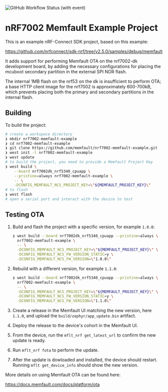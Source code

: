 ![GitHub Workflow Status (with event)](https://img.shields.io/github/actions/workflow/status/memfault/nrf7002-memfault-example/build.yml?style=for-the-badge&logo=githubactions)

# nRF7002 Memfault Example Project

This is an example nRF-Connect SDK project, based on this example:

https://github.com/nrfconnect/sdk-nrf/tree/v2.5.0/samples/debug/memfault

It adds support for performing Memfault OTA on the nrf7002-dk development board,
by adding the necessary configurations for placing the mcuboot secondary
partition in the external SPI NOR flash.

The internal 1MB flash on the nrf53 on the dk is insufficient to perform OTA; a
base HTTP client image for the nrf7002 is approximately 600-700kB, which
prevents placing both the primary and secondary partitions in the internal
flash.

## Building

To build the project:

```bash
# create a workspace directory
❯ mkdir nrf7002-memfault-example
❯ cd nrf7002-memfault-example
❯ git clone https://github.com/memfault/nrf7002-memfault-example.git
❯ west init -l nrf7002-memfault-example
❯ west update
# to build the project, you need to provide a Memfault Project Key
❯ west build \
    --board nrf7002dk_nrf5340_cpuapp \
    --pristine=always nrf7002-memfault-example \
    -- \
    -DCONFIG_MEMFAULT_NCS_PROJECT_KEY=\"${MEMFAULT_PROJECT_KEY}\"
# to flash
❯ west flash
# open a serial port and interact with the device to test
```

## Testing OTA

1. Build and flash the project with a specific version, for example `1.0.0`:

   ```bash
   ❯ west build --board nrf7002dk_nrf5340_cpuapp --pristine=always \
     nrf7002-memfault-example \
     -- \
     -DCONFIG_MEMFAULT_NCS_PROJECT_KEY=\"${MEMFAULT_PROJECT_KEY}\" \
     -DCONFIG_MEMFAULT_NCS_FW_VERSION_STATIC=y \
     -DCONFIG_MEMFAULT_NCS_FW_VERSION=\"1.0.0\"
   ```

2. Rebuild with a different version, for example `1.1.0`:

   ```bash
   ❯ west build --board nrf7002dk_nrf5340_cpuapp --pristine=always \
     nrf7002-memfault-example \
     -- \
     -DCONFIG_MEMFAULT_NCS_PROJECT_KEY=\"${MEMFAULT_PROJECT_KEY}\" \
     -DCONFIG_MEMFAULT_NCS_FW_VERSION_STATIC=y \
     -DCONFIG_MEMFAULT_NCS_FW_VERSION=\"1.1.0\"
   ```

3. Create a release in the Memfault UI matching the new version, here `1.1.0`,
and upload the `build/zephyr/app_update.bin` artifact.

4. Deploy the release to the device's cohort in the Memfault UI.

5. From the device, run the `mflt_nrf get_latest_url` to confirm the new update
   is ready.

6. Run `mflt_nrf fota` to perform the update.

7. After the update is dowloaded and installed, the device should restart.
   Running `mflt get_device_info` should show the new version.

More details on using Memfault OTA can be found here:

https://docs.memfault.com/docs/platform/ota
